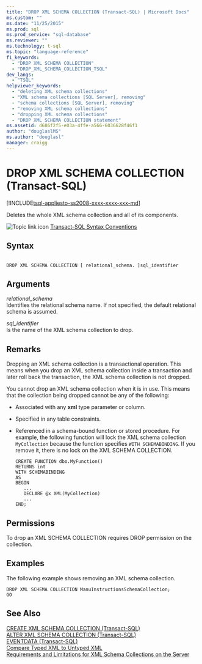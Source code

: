 ```yaml
---
title: "DROP XML SCHEMA COLLECTION (Transact-SQL) | Microsoft Docs"
ms.custom: ""
ms.date: "11/25/2015"
ms.prod: sql
ms.prod_service: "sql-database"
ms.reviewer: ""
ms.technology: t-sql
ms.topic: "language-reference"
f1_keywords: 
  - "DROP XML SCHEMA COLLECTION"
  - "DROP_XML_SCHEMA_COLLECTION_TSQL"
dev_langs: 
  - "TSQL"
helpviewer_keywords: 
  - "deleting XML schema collections"
  - "XML schema collections [SQL Server], removing"
  - "schema collections [SQL Server], removing"
  - "removing XML schema collections"
  - "dropping XML schema collections"
  - "DROP XML SCHEMA COLLECTION statement"
ms.assetid: d686f2f5-e03a-4ffe-a566-6036628f46f1
author: "douglaslMS"
ms.author: "douglasl"
manager: craigg
---
```

# DROP XML SCHEMA COLLECTION (Transact-SQL)
[!INCLUDE[tsql-appliesto-ss2008-xxxx-xxxx-xxx-md](../../includes/tsql-appliesto-ss2008-xxxx-xxxx-xxx-md.md)]

  Deletes the whole XML schema collection and all of its components.  
  
 ![Topic link icon](../../database-engine/configure-windows/media/topic-link.gif "Topic link icon") [Transact-SQL Syntax Conventions](../../t-sql/language-elements/transact-sql-syntax-conventions-transact-sql.md)  
  
## Syntax  
  
```  
  
DROP XML SCHEMA COLLECTION [ relational_schema. ]sql_identifier  
```  
  
## Arguments  
 *relational_schema*  
 Identifies the relational schema name. If not specified, the default relational schema is assumed.  
  
 *sql_identifier*  
 Is the name of the XML schema collection to drop.  
  
## Remarks  
 Dropping an XML schema collection is a transactional operation. This means when you drop an XML schema collection inside a transaction and later roll back the transaction, the XML schema collection is not dropped.  
  
 You cannot drop an XML schema collection when it is in use. This means that the collection being dropped cannot be any of the following:  
  
-   Associated with any **xml** type parameter or column.  
  
-   Specified in any table constraints.  
  
-   Referenced in a schema-bound function or stored procedure. For example, the following function will lock the XML schema collection `MyCollection` because the function specifies `WITH SCHEMABINDING`. If you remove it, there is no lock on the XML SCHEMA COLLECTION.  
  
    ```  
    CREATE FUNCTION dbo.MyFunction()  
    RETURNS int  
    WITH SCHEMABINDING  
    AS  
    BEGIN  
       ...  
       DECLARE @x XML(MyCollection)  
       ...  
    END;  
    ```  
  
## Permissions  
 To drop an XML SCHEMA COLLECTION requires DROP permission on the collection.  
  
## Examples  
 The following example shows removing an XML schema collection.  
  
```  
DROP XML SCHEMA COLLECTION ManuInstructionsSchemaCollection;  
GO  
```  
  
## See Also  
 [CREATE XML SCHEMA COLLECTION &#40;Transact-SQL&#41;](../../t-sql/statements/create-xml-schema-collection-transact-sql.md)   
 [ALTER XML SCHEMA COLLECTION &#40;Transact-SQL&#41;](../../t-sql/statements/alter-xml-schema-collection-transact-sql.md)   
 [EVENTDATA &#40;Transact-SQL&#41;](../../t-sql/functions/eventdata-transact-sql.md)   
 [Compare Typed XML to Untyped XML](../../relational-databases/xml/compare-typed-xml-to-untyped-xml.md)   
 [Requirements and Limitations for XML Schema Collections on the Server](../../relational-databases/xml/requirements-and-limitations-for-xml-schema-collections-on-the-server.md)  
  
  
